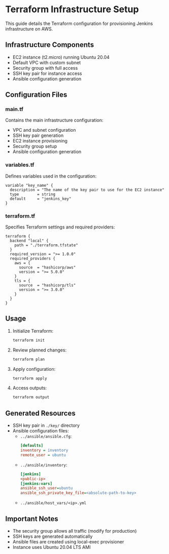 # Terraform Infrastructure Setup

This guide details the Terraform configuration for provisioning Jenkins infrastructure on AWS.

## Infrastructure Components

- EC2 instance (t2.micro) running Ubuntu 20.04
- Default VPC with custom subnet
- Security group with full access
- SSH key pair for instance access
- Ansible configuration generation

## Configuration Files

### main.tf
Contains the main infrastructure configuration:
- VPC and subnet configuration
- SSH key pair generation
- EC2 instance provisioning
- Security group setup
- Ansible configuration generation

### variables.tf
Defines variables used in the configuration:
```hcl
variable "key_name" {
  description = "The name of the key pair to use for the EC2 instance"
  type        = string
  default     = "jenkins_key"
}
```

### terraform.tf
Specifies Terraform settings and required providers:
```hcl
terraform {
  backend "local" {
    path = "./terraform.tfstate"
  }
  required_version = ">= 1.0.0"
  required_providers {
    aws = {
      source  = "hashicorp/aws"
      version = ">= 5.0.0"
    }
    tls = {
      source  = "hashicorp/tls"
      version = ">= 3.0.0"
    }
  }
}
```

## Usage

1. Initialize Terraform:
   ```bash
   terraform init
   ```

2. Review planned changes:
   ```bash
   terraform plan
   ```

3. Apply configuration:
   ```bash
   terraform apply
   ```

4. Access outputs:
   ```bash
   terraform output
   ```

## Generated Resources

- SSH key pair in `./key/` directory
- Ansible configuration files:
  - `../ansible/ansible.cfg`:
    ```ini
    [defaults]
    inventory = inventory
    remote_user = ubuntu
    ```
  - `../ansible/inventory`:
    ```ini
    [jenkins]
    <public-ip>
    [jenkins:vars]
    ansible_ssh_user=ubuntu
    ansible_ssh_private_key_file=<absolute-path-to-key>
    ```
  - `../ansible/host_vars/<ip>.yml`

## Important Notes

- The security group allows all traffic (modify for production)
- SSH keys are generated automatically
- Ansible files are created using local-exec provisioner
- Instance uses Ubuntu 20.04 LTS AMI

